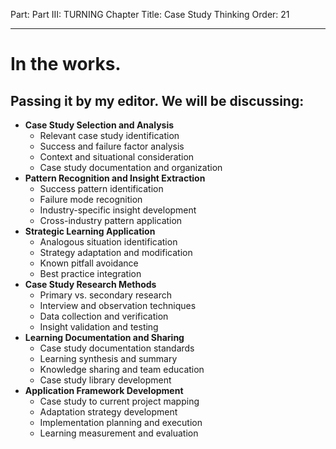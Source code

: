 Part: Part III: TURNING
Chapter Title: Case Study Thinking
Order: 21

---

# In the works.

## Passing it by my editor. We will be discussing:

- **Case Study Selection and Analysis**
  - Relevant case study identification
  - Success and failure factor analysis
  - Context and situational consideration
  - Case study documentation and organization
- **Pattern Recognition and Insight Extraction**
  - Success pattern identification
  - Failure mode recognition
  - Industry-specific insight development
  - Cross-industry pattern application
- **Strategic Learning Application**
  - Analogous situation identification
  - Strategy adaptation and modification
  - Known pitfall avoidance
  - Best practice integration
- **Case Study Research Methods**
  - Primary vs. secondary research
  - Interview and observation techniques
  - Data collection and verification
  - Insight validation and testing
- **Learning Documentation and Sharing**
  - Case study documentation standards
  - Learning synthesis and summary
  - Knowledge sharing and team education
  - Case study library development
- **Application Framework Development**
  - Case study to current project mapping
  - Adaptation strategy development
  - Implementation planning and execution
  - Learning measurement and evaluation

<div style="height: 120px;"></div>
